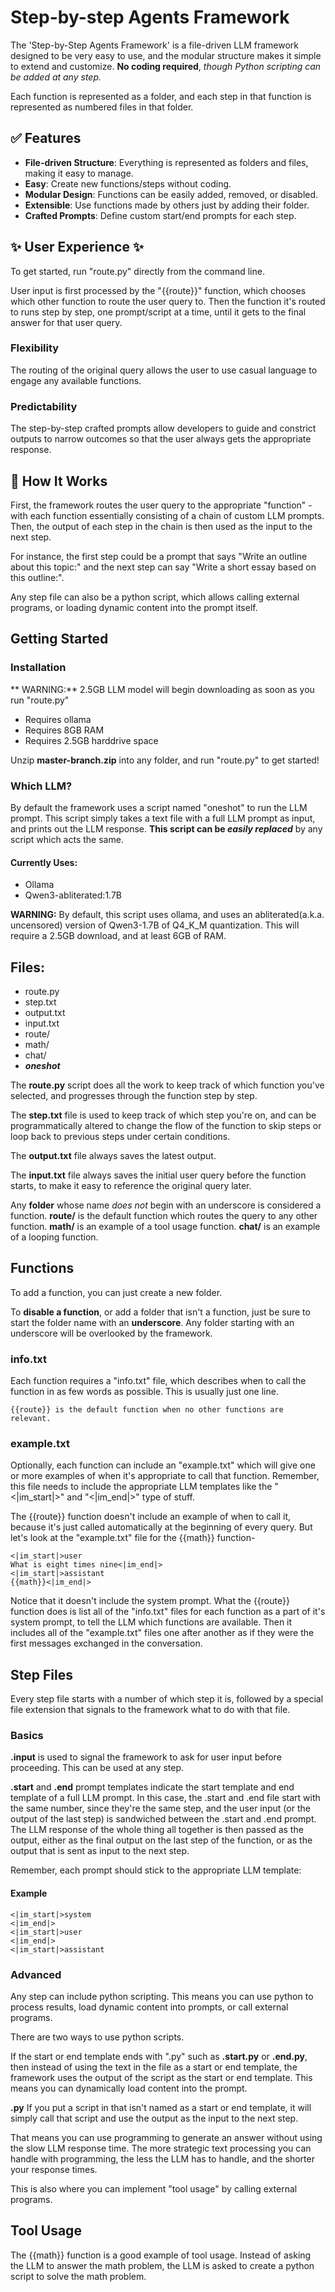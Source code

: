 # Step-by-step Agents Framework

The 'Step-by-Step Agents Framework' is a file-driven LLM framework designed to be very easy to use, and the modular structure makes it simple to extend and customize. **No coding required**, _though Python scripting can be added at any step._

Each function is represented as a folder, and each step in that function is represented as numbered files in that folder.

## ✅ Features

- **File-driven Structure**: Everything is represented as folders and files, making it easy to manage.
- **Easy**: Create new functions/steps without coding.
- **Modular Design**: Functions can be easily added, removed, or disabled.
- **Extensible**: Use functions made by others just by adding their folder.
- **Crafted Prompts**: Define custom start/end prompts for each step.

## ✨ User Experience ✨

To get started, run "route.py" directly from the command line.

User input is first processed by the "{{route}}" function, which chooses which other function to route the user query to. Then the function it's routed to runs step by step, one prompt/script at a time, until it gets to the final answer for that user query.

### Flexibility

The routing of the original query allows the user to use casual language to engage any available functions.

### Predictability

The step-by-step crafted prompts allow developers to guide and constrict outputs to narrow outcomes so that the user always gets the appropriate response.

## 🧠 How It Works

First, the framework routes the user query to the appropriate "function" - with each function essentially consisting of a chain of custom LLM prompts. Then, the output of each step in the chain is then used as the input to the next step.

For instance, the first step could be a prompt that says "Write an outline about this topic:" and the next step can say "Write a short essay based on this outline:".

Any step file can also be a python script, which allows calling external programs, or loading dynamic content into the prompt itself.

## Getting Started

### Installation

** WARNING:** 2.5GB LLM model will begin downloading as soon as you run "route.py"

* Requires ollama
* Requires 8GB RAM
* Requires 2.5GB harddrive space

Unzip **master-branch.zip** into any folder, and run "route.py" to get started!

### Which LLM?

By default the framework uses a script named "oneshot" to run the LLM prompt. This script simply takes a text file with a full LLM prompt as input, and prints out the LLM response. **This script can be _easily replaced_** by any script which acts the same.

#### Currently Uses: 

- Ollama
- Qwen3-abliterated:1.7B

**WARNING:** By default, this script uses ollama, and uses an abliterated(a.k.a. uncensored) version of Qwen3-1.7B of Q4_K_M quantization. This will require a 2.5GB download, and at least 6GB of RAM.

## Files:

- route.py
- step.txt
- output.txt
- input.txt
- route/
- math/
- chat/
- _**oneshot**_

The **route.py** script does all the work to keep track of which function you've selected, and progresses through the function step by step.

The **step.txt** file is used to keep track of which step you're on, and can be programmatically altered to change the flow of the function to skip steps or loop back to previous steps under certain conditions.

The **output.txt** file always saves the latest output.

The **input.txt** file always saves the initial user query before the function starts, to make it easy to reference the original query later.

Any **folder** whose name _does not_ begin with an underscore is considered a function. **route/** is the default function which routes the query to any other function. **math/** is an example of a tool usage function. **chat/** is an example of a looping function.

## Functions

To add a function, you can just create a new folder.

To **disable a function**, or add a folder that isn't a function, just be sure to start the folder name with an **underscore**. Any folder starting with an underscore will be overlooked by the framework.

### info.txt

Each function requires a "info.txt" file, which describes when to call the function in as few words as possible. This is usually just one line.

```
{{route}} is the default function when no other functions are relevant.
```

### example.txt

Optionally, each function can include an "example.txt" which will give one or more examples of when it's appropriate to call that function. Remember, this file needs to include the appropriate LLM templates like the "<|im_start|>" and "<|im_end|>" type of stuff.

The {{route}} function doesn't include an example of when to call it, because it's just called automatically at the beginning of every query. But let's look at the "example.txt" file for the {{math}} function-

```
<|im_start|>user
What is eight times nine<|im_end|>
<|im_start|>assistant
{{math}}<|im_end|>
```

Notice that it doesn't include the system prompt. What the {{route}} function does is list all of the "info.txt" files for each function as a part of it's system prompt, to tell the LLM which functions are available. Then it includes all of the "example.txt" files one after another as if they were the first messages exchanged in the conversation.

## Step Files

Every step file starts with a number of which step it is, followed by a special file extension that signals to the framework what to do with that file.

### Basics

**.input** is used to signal the framework to ask for user input before proceeding. This can be used at any step.

**.start** and **.end** prompt templates indicate the start template and end template of a full LLM prompt. In this case, the .start and .end file start with the same number, since they're the same step, and the user input (or the output of the last step) is sandwiched between the .start and .end prompt. The LLM response of the whole thing all together is then passed as the output, either as the final output on the last step of the function, or as the output that is sent as input to the next step.

Remember, each prompt should stick to the appropriate LLM template:

#### Example

```
<|im_start|>system
<|im_end|>
<|im_start|>user
<|im_end|>
<|im_start|>assistant
```

### Advanced

Any step can include python scripting. This means you can use python to process results, load dynamic content into prompts, or call external programs.

There are two ways to use python scripts.

If the start or end template ends with ".py" such as **.start.py** or **.end.py**, then instead of using the text in the file as a start or end template, the framework uses the output of the script as the start or end template. This means you can dynamically load content into the prompt.

**.py**
If you put a script in that isn't named as a start or end template, it will simply call that script and use the output as the input to the next step. 

That means you can use programming to generate an answer without using the slow LLM response time. The more strategic text processing you can handle with programming, the less the LLM has to handle, and the shorter your response times.

This is also where you can implement "tool usage" by calling external programs.

## Tool Usage

The {{math}} function is a good example of tool usage. Instead of asking the LLM to answer the math problem, the LLM is asked to create a python script to solve the math problem.

